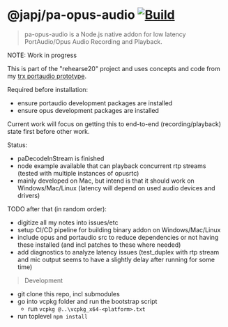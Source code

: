 # @japj/pa-opus-audio [![Build](https://github.com/japj/pa-opus-audio/workflows/Build/badge.svg?branch=master)](https://github.com/japj/pa-opus-audio/actions?query=workflow%3ABuild)

> pa-opus-audio is a Node.js native addon for low latency PortAudio/Opus Audio Recording and Playback.

NOTE: Work in progress

This is part of the "rehearse20" project and uses concepts and code from my [trx portaudio prototype](https://github.com/japj/trx).

Required before installation:

- ensure portaudio development packages are installed
- ensure opus development packages are installed

Current work will focus on getting this to end-to-end (recording/playback) state first before other work.

Status:

- paDecodeInStream is finished
- node example available that can playback concurrent rtp streams (tested with multiple instances of opusrtc)
- mainly developed on Mac, but intend is that it should work on Windows/Mac/Linux (latency will depend on used audio devices and drivers)

TODO after that (in random order):

- digitize all my notes into issues/etc
- setup CI/CD pipeline for building binary addon on Windows/Mac/Linux
- include opus and portaudio src to reduce dependencies or not having these installed (and incl patches to these where needed)
- add diagnostics to analyze latency issues (test_duplex with rtp stream and mic output seems to have a slightly delay after running for some time)

> Development

- git clone this repo, incl submodules
- go into vcpkg folder and run the bootstrap script
  - run `vcpkg @..\vcpkg_x64-<platform>.txt`
- run toplevel `npm install`
